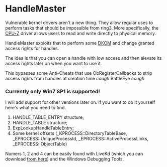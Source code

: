 # HandleMaster

Vulnerable kernel drivers aren't a new thing. They allow regular uses to perform tasks that should be impossible from ring3. More specifically, the [CPU-Z](http://www.cpuid.com/softwares/cpu-z.html) driver allows users to read and write directly to physical memory.

HandleMaster exploits that to perform some [DKOM](https://en.wikipedia.org/wiki/Direct_kernel_object_manipulation) and change granted access rights for handles.

The idea is that you can open a handle with low access and then elevate its access rights later on when you want to use it.

This bypasses some Anti-Cheats that use ObRegisterCallbacks to strip access rights from handles at creation time *cough* BattleEye *cough*

### Currently only Win7 SP1 is supported!

I will add support for other versions later on. If you want to do it yourself here's what you need to find.

1. HANDLE_TABLE_ENTRY structure;
2. HANDLE_TABLE structure;
3. ExpLookupHandleTableEntry;
4. Some kernel offsets (_KPROCESS::DirectoryTableBase, _EPROCESS::UniqueProcessId, _EPROCESS::ActiveProcessLinks, _EPROCESS::ObjectTable)

Numers 1, 2 and 4 can be easily found with LiveKd (which you can download [from here](https://technet.microsoft.com/en-us/sysinternals/livekd.aspx)) and the Windows Debugging Tools.




